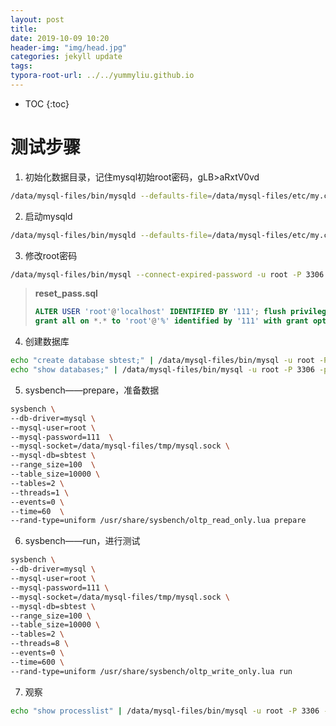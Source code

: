 ```yaml
---
layout: post
title: 
date: 2019-10-09 10:20
header-img: "img/head.jpg"
categories: jekyll update
tags:
typora-root-url: ../../yummyliu.github.io
---
```

*  TOC
{:toc}


# 测试步骤

1. 初始化数据目录，记住mysql初始root密码，gLB>aRxtV0vd

```bash
/data/mysql-files/bin/mysqld --defaults-file=/data/mysql-files/etc/my.cnf --initialize --debug=d,o
```



2. 启动mysqld

```bash
/data/mysql-files/bin/mysqld --defaults-file=/data/mysql-files/etc/my.cnf --user=root --datadir=/data/mysql-files/var
```

3. 修改root密码

```bash
/data/mysql-files/bin/mysql --connect-expired-password -u root -P 3306 -p < reset_pass.sql
```

> **reset_pass.sql**
>
> ```sql
> ALTER USER 'root'@'localhost' IDENTIFIED BY '111'; flush privileges;
> grant all on *.* to 'root'@'%' identified by '111' with grant option;
> ```

4. 创建数据库

```bash
echo "create database sbtest;" | /data/mysql-files/bin/mysql -u root -P 3306 -p111
echo "show databases;" | /data/mysql-files/bin/mysql -u root -P 3306 -p111
```

5. sysbench——prepare，准备数据

```bash
sysbench \
--db-driver=mysql \
--mysql-user=root \
--mysql-password=111  \
--mysql-socket=/data/mysql-files/tmp/mysql.sock \
--mysql-db=sbtest \
--range_size=100  \
--table_size=10000 \
--tables=2 \
--threads=1 \
--events=0 \
--time=60  \
--rand-type=uniform /usr/share/sysbench/oltp_read_only.lua prepare
```

6. sysbench——run，进行测试

```bash
sysbench \
--db-driver=mysql \
--mysql-user=root \
--mysql-password=111 \
--mysql-socket=/data/mysql-files/tmp/mysql.sock \
--mysql-db=sbtest \
--range_size=100 \
--table_size=10000 \
--tables=2 \
--threads=8 \
--events=0 \
--time=600 \
--rand-type=uniform /usr/share/sysbench/oltp_write_only.lua run
```



7. 观察

```bash
echo "show processlist" | /data/mysql-files/bin/mysql -u root -P 3306 -p111
```

